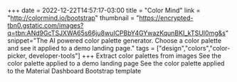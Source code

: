 +++
date = 2022-12-22T14:57:17-03:00
title = "Color Mind"
link = "http://colormind.io/bootstrap"
thumbnail = "https://encrypted-tbn0.gstatic.com/images?q=tbn:ANd9GcTSJXWA65s66ju8wuICPBbY4GYwazKqunBKI_kTSUI0mg&s"
snippet="The AI powered color palette generator. Choose a color palette and see it applied to a demo landing page."
tags = ["design","colors","color-picker, developer-tools"]
+++ 
Extract color palettes from images
See the color palette applied to a demo landing page
See the color palette applied to the Material Dashboard Bootstrap template

